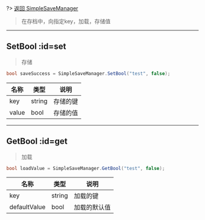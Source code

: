 ?> [返回 SimpleSaveManager](md/scripts/Simple/SimpleSaveManager.md?id=setget)

> 在存档中，向指定key，加载，存储值

--------------------------------

## SetBool :id=set

> 存储

```csharp
bool saveSuccess = SimpleSaveManager.SetBool("test", false);
```

名称 | 类型 | 说明
-------- | -----| -----
key | string | 存储的键
value | bool | 存储的值

--------------------------------

## GetBool :id=get

> 加载

```csharp
bool loadValue = SimpleSaveManager.GetBool("test", false);
```

名称 | 类型 | 说明
-------- | -----| -----
key | string | 加载的键
defaultValue | bool | 加载的默认值

